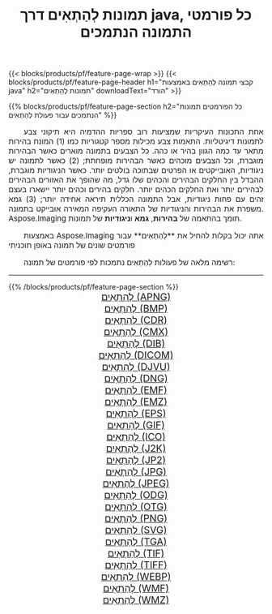 ﻿---
title: תמונות לְהַתְאִים דרך java, כל פורמטי התמונה הנתמכים 
weight: 3920
url: /he/java/adjust/ 
lang: he
langdirlevel: 2
locales: zh-hans,ja,it,ru,de,es,fr,nl,id,lt,pl,pt,vi,tr,ko,zh-hant,ar,hi,th,sv,cs,uk,he
description: באמצעות Aspose.Imaging תוכל בקלות לְהַתְאִים תמונות באמצעות java
---

{{< blocks/products/pf/feature-page-wrap >}}
{{< blocks/products/pf/feature-page-header h1="קבצי תמונה לְהַתְאִים באמצעות java" h2="תמונות לְהַתְאִים" downloadText="הורד" >}}


{{% blocks/products/pf/feature-page-section  h2="כל הפורמטים  תמונות הנתמכים עבור פעולת לְהַתְאִים" %}}
<p align="justify" style="text-indent:2em;font-size:15px;">
אחת התכונות העיקריות שמציעות רוב ספריות ההדמיה היא תיקוני צבע לתמונות דיגיטליות. התאמות צבע מכילות מספר קטגוריות כמו (1) המונח בהירות מתאר עד כמה הגוון בהיר או כהה. כל הצבעים בתמונה מוארים כאשר הבהירות מוגברת, וכל הצבעים מוכהים כאשר הבהירות מופחתת; (2) כאשר לתמונה יש ניגודיות, האובייקטים או הפרטים שבתוכה בולטים יותר. כאשר הניגודיות מוגברת, ההבדל בין החלקים הבהירים והכהים שלו גדל, מה שהופך את האזורים הבהירים לבהירים יותר ואת החלקים הכהים יותר. חלקים בהירים וכהים יותר יישארו בעצם זהים עם פחות ניגודיות, אבל התמונה הכללית תיראה אחידה יותר; (3) גמא משפרת את הבהירות והניגודיות של התאורה העקיפה המאירה אובייקט בתמונה. Aspose.Imaging תומך בהתאמה של <b>בהירות</b>, <b>גמא</b> ו<b>ניגודיות</b> של תמונות.
</p>
<p align="justify" style="text-indent:2em;font-size:15px;">
באמצעות Aspose.Imaging אתה יכול בקלות להחיל את **לְהַתְאִים** עבור פורמטים שונים של תמונה באופן תוכניתי
</p>
<p align="justify" style="text-indent:2em;font-size:15px;">
רשימה מלאה של פעולות לְהַתְאִים נתמכות לפי פורמטים של תמונה:
</p>
<hr/>
{{% /blocks/products/pf/feature-page-section %}}
<div class="container-fluid productfamilypage bg-gray">
    <div class="convertypes bg-gray agp-content section">
        <div class="container">
		<div class="row other-converters" style="gap: 10px;font-size: 19px;text-align:center;">
		    <div class='col-md-2 other-converter remove-lp remove-rp'><a href="/imaging/he/java/adjust/apng/" style="padding:15px;">לְהַתְאִים (APNG)</a></div><div class='col-md-2 other-converter remove-lp remove-rp'><a href="/imaging/he/java/adjust/bmp/" style="padding:15px;">לְהַתְאִים (BMP)</a></div><div class='col-md-2 other-converter remove-lp remove-rp'><a href="/imaging/he/java/adjust/cdr/" style="padding:15px;">לְהַתְאִים (CDR)</a></div><div class='col-md-2 other-converter remove-lp remove-rp'><a href="/imaging/he/java/adjust/cmx/" style="padding:15px;">לְהַתְאִים (CMX)</a></div><div class='col-md-2 other-converter remove-lp remove-rp'><a href="/imaging/he/java/adjust/dib/" style="padding:15px;">לְהַתְאִים (DIB)</a></div><div class='col-md-2 other-converter remove-lp remove-rp'><a href="/imaging/he/java/adjust/dicom/" style="padding:15px;">לְהַתְאִים (DICOM)</a></div><div class='col-md-2 other-converter remove-lp remove-rp'><a href="/imaging/he/java/adjust/djvu/" style="padding:15px;">לְהַתְאִים (DJVU)</a></div><div class='col-md-2 other-converter remove-lp remove-rp'><a href="/imaging/he/java/adjust/dng/" style="padding:15px;">לְהַתְאִים (DNG)</a></div><div class='col-md-2 other-converter remove-lp remove-rp'><a href="/imaging/he/java/adjust/emf/" style="padding:15px;">לְהַתְאִים (EMF)</a></div><div class='col-md-2 other-converter remove-lp remove-rp'><a href="/imaging/he/java/adjust/emz/" style="padding:15px;">לְהַתְאִים (EMZ)</a></div><div class='col-md-2 other-converter remove-lp remove-rp'><a href="/imaging/he/java/adjust/eps/" style="padding:15px;">לְהַתְאִים (EPS)</a></div><div class='col-md-2 other-converter remove-lp remove-rp'><a href="/imaging/he/java/adjust/gif/" style="padding:15px;">לְהַתְאִים (GIF)</a></div><div class='col-md-2 other-converter remove-lp remove-rp'><a href="/imaging/he/java/adjust/ico/" style="padding:15px;">לְהַתְאִים (ICO)</a></div><div class='col-md-2 other-converter remove-lp remove-rp'><a href="/imaging/he/java/adjust/j2k/" style="padding:15px;">לְהַתְאִים (J2K)</a></div><div class='col-md-2 other-converter remove-lp remove-rp'><a href="/imaging/he/java/adjust/jp2/" style="padding:15px;">לְהַתְאִים (JP2)</a></div><div class='col-md-2 other-converter remove-lp remove-rp'><a href="/imaging/he/java/adjust/jpg/" style="padding:15px;">לְהַתְאִים (JPG)</a></div><div class='col-md-2 other-converter remove-lp remove-rp'><a href="/imaging/he/java/adjust/jpeg/" style="padding:15px;">לְהַתְאִים (JPEG)</a></div><div class='col-md-2 other-converter remove-lp remove-rp'><a href="/imaging/he/java/adjust/odg/" style="padding:15px;">לְהַתְאִים (ODG)</a></div><div class='col-md-2 other-converter remove-lp remove-rp'><a href="/imaging/he/java/adjust/otg/" style="padding:15px;">לְהַתְאִים (OTG)</a></div><div class='col-md-2 other-converter remove-lp remove-rp'><a href="/imaging/he/java/adjust/png/" style="padding:15px;">לְהַתְאִים (PNG)</a></div><div class='col-md-2 other-converter remove-lp remove-rp'><a href="/imaging/he/java/adjust/svg/" style="padding:15px;">לְהַתְאִים (SVG)</a></div><div class='col-md-2 other-converter remove-lp remove-rp'><a href="/imaging/he/java/adjust/tga/" style="padding:15px;">לְהַתְאִים (TGA)</a></div><div class='col-md-2 other-converter remove-lp remove-rp'><a href="/imaging/he/java/adjust/tif/" style="padding:15px;">לְהַתְאִים (TIF)</a></div><div class='col-md-2 other-converter remove-lp remove-rp'><a href="/imaging/he/java/adjust/tiff/" style="padding:15px;">לְהַתְאִים (TIFF)</a></div><div class='col-md-2 other-converter remove-lp remove-rp'><a href="/imaging/he/java/adjust/webp/" style="padding:15px;">לְהַתְאִים (WEBP)</a></div><div class='col-md-2 other-converter remove-lp remove-rp'><a href="/imaging/he/java/adjust/wmf/" style="padding:15px;">לְהַתְאִים (WMF)</a></div><div class='col-md-2 other-converter remove-lp remove-rp'><a href="/imaging/he/java/adjust/wmz/" style="padding:15px;">לְהַתְאִים (WMZ)</a></div>
                </div>
        </div>
    </div>
</div>
<br/>

